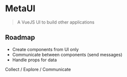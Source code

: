 # MetaUI

> A VueJS UI to build other applications

## Roadmap

- Create components from UI only
- Communicate between components (send messages)
- Handle props for data

Collect / Explore / Communicate
